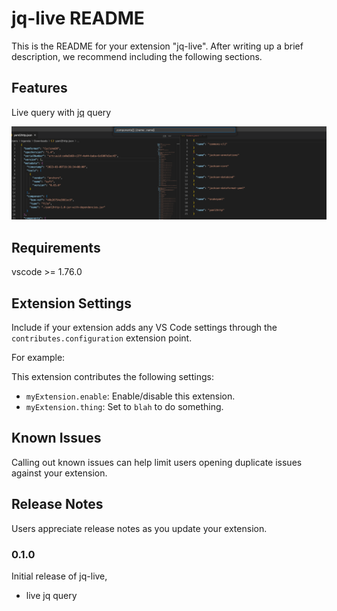 # jq-live README

This is the README for your extension "jq-live". After writing up a brief description, we recommend including the following sections.

## Features

Live query with [jq](https://stedolan.github.io/jq) query

![](screenshots/SCR-20230330-oukm.png)

## Requirements

vscode >= 1.76.0

## Extension Settings

Include if your extension adds any VS Code settings through the `contributes.configuration` extension point.

For example:

This extension contributes the following settings:

* `myExtension.enable`: Enable/disable this extension.
* `myExtension.thing`: Set to `blah` to do something.

## Known Issues

Calling out known issues can help limit users opening duplicate issues against your extension.

## Release Notes

Users appreciate release notes as you update your extension.

### 0.1.0

Initial release of jq-live,

* live jq query

